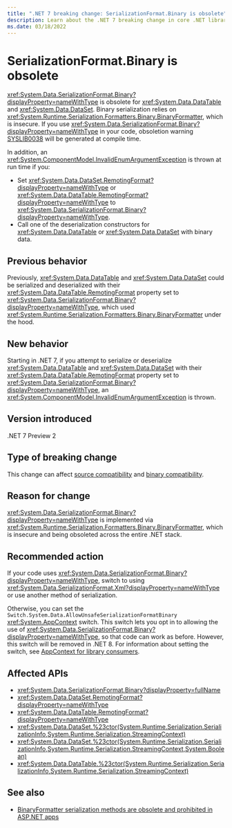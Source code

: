 ```yaml
---
title: ".NET 7 breaking change: SerializationFormat.Binary is obsolete"
description: Learn about the .NET 7 breaking change in core .NET libraries where binary serialization and deserialization of DataSet and DataTable objects is obsolete.
ms.date: 03/18/2022
---
```

# SerializationFormat.Binary is obsolete

<xref:System.Data.SerializationFormat.Binary?displayProperty=nameWithType> is obsolete for <xref:System.Data.DataTable> and <xref:System.Data.DataSet>. Binary serialization relies on <xref:System.Runtime.Serialization.Formatters.Binary.BinaryFormatter>, which is insecure. If you use <xref:System.Data.SerializationFormat.Binary?displayProperty=nameWithType> in your code, obsoletion warning [SYSLIB0038](../../../../fundamentals/syslib-diagnostics/syslib0038.md) will be generated at compile time.

In addition, an <xref:System.ComponentModel.InvalidEnumArgumentException> is thrown at run time if you:

- Set <xref:System.Data.DataSet.RemotingFormat?displayProperty=nameWithType> or <xref:System.Data.DataTable.RemotingFormat?displayProperty=nameWithType> to <xref:System.Data.SerializationFormat.Binary?displayProperty=nameWithType>.
- Call one of the deserialization constructors for <xref:System.Data.DataTable> or <xref:System.Data.DataSet> with binary data.

## Previous behavior

Previously, <xref:System.Data.DataTable> and <xref:System.Data.DataSet> could be serialized and deserialized with their <xref:System.Data.DataTable.RemotingFormat> property set to <xref:System.Data.SerializationFormat.Binary?displayProperty=nameWithType>, which used <xref:System.Runtime.Serialization.Formatters.Binary.BinaryFormatter> under the hood.

## New behavior

Starting in .NET 7, if you attempt to serialize or deserialize <xref:System.Data.DataTable> and <xref:System.Data.DataSet> with their <xref:System.Data.DataTable.RemotingFormat> property set to <xref:System.Data.SerializationFormat.Binary?displayProperty=nameWithType>, an <xref:System.ComponentModel.InvalidEnumArgumentException> is thrown.

## Version introduced

.NET 7 Preview 2

## Type of breaking change

This change can affect [source compatibility](../../categories.md#source-compatibility) and [binary compatibility](../../categories.md#binary-compatibility).

## Reason for change

<xref:System.Data.SerializationFormat.Binary?displayProperty=nameWithType> is implemented via <xref:System.Runtime.Serialization.Formatters.Binary.BinaryFormatter>, which is insecure and being obsoleted across the entire .NET stack.

## Recommended action

If your code uses <xref:System.Data.SerializationFormat.Binary?displayProperty=nameWithType>, switch to using <xref:System.Data.SerializationFormat.Xml?displayProperty=nameWithType> or use another method of serialization.

Otherwise, you can set the `Switch.System.Data.AllowUnsafeSerializationFormatBinary` <xref:System.AppContext> switch. This switch lets you opt in to allowing the use of <xref:System.Data.SerializationFormat.Binary?displayProperty=nameWithType>, so that code can work as before. However, this switch will be removed in .NET 8. For information about setting the switch, see [AppContext for library consumers](/dotnet/api/system.appcontext#appcontext-for-library-consumers).

## Affected APIs

- <xref:System.Data.SerializationFormat.Binary?displayProperty=fullName>
- <xref:System.Data.DataSet.RemotingFormat?displayProperty=nameWithType>
- <xref:System.Data.DataTable.RemotingFormat?displayProperty=nameWithType>
- <xref:System.Data.DataSet.%23ctor(System.Runtime.Serialization.SerializationInfo,System.Runtime.Serialization.StreamingContext)>
- <xref:System.Data.DataSet.%23ctor(System.Runtime.Serialization.SerializationInfo,System.Runtime.Serialization.StreamingContext,System.Boolean)>
- <xref:System.Data.DataTable.%23ctor(System.Runtime.Serialization.SerializationInfo,System.Runtime.Serialization.StreamingContext)>

## See also

- [BinaryFormatter serialization methods are obsolete and prohibited in ASP.NET apps](../5.0/binaryformatter-serialization-obsolete.md)

